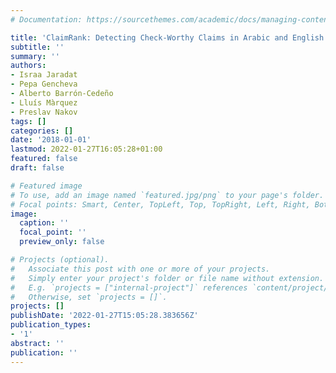 ```yaml
---
# Documentation: https://sourcethemes.com/academic/docs/managing-content/

title: 'ClaimRank: Detecting Check-Worthy Claims in Arabic and English'
subtitle: ''
summary: ''
authors:
- Israa Jaradat
- Pepa Gencheva
- Alberto Barrón-Cedeño
- Lluís Màrquez
- Preslav Nakov
tags: []
categories: []
date: '2018-01-01'
lastmod: 2022-01-27T16:05:28+01:00
featured: false
draft: false

# Featured image
# To use, add an image named `featured.jpg/png` to your page's folder.
# Focal points: Smart, Center, TopLeft, Top, TopRight, Left, Right, BottomLeft, Bottom, BottomRight.
image:
  caption: ''
  focal_point: ''
  preview_only: false

# Projects (optional).
#   Associate this post with one or more of your projects.
#   Simply enter your project's folder or file name without extension.
#   E.g. `projects = ["internal-project"]` references `content/project/deep-learning/index.md`.
#   Otherwise, set `projects = []`.
projects: []
publishDate: '2022-01-27T15:05:28.383656Z'
publication_types:
- '1'
abstract: ''
publication: ''
---
```

